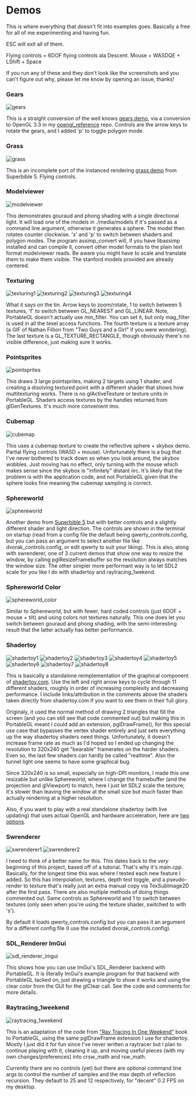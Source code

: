 Demos
=====

This is where everything that doesn't fit into examples goes.  Basically
a free for all of me experimenting and having fun.

ESC will exit all of them.

Flying controls = 6DOF flying controls ala Descent. Mouse + WASDQE + LShift + Space

If you run any of these and they don't look like the screenshots and you can't
figure out why, please let me know by opening an issue, thanks!

### Gears

![gears](https://raw.githubusercontent.com/rswinkle/PortableGL/master/media/screenshots/gears.png)

This is a straight conversion of the well knows [gears demo](https://cgit.freedesktop.org/mesa/demos/tree/src/egl/opengles2/es2gears.c),
via a conversion to OpenGL 3.3 in my [opengl_reference](https://github.com/rswinkle/opengl_reference/blob/master/src/gears.c)
repo.  Controls are the arrow keys to rotate the gears, and I added 'p' to toggle polygon mode.

### Grass

![grass](https://raw.githubusercontent.com/rswinkle/PortableGL/master/media/screenshots/grass.png)

This is an incomplete port of the instanced rendering
[grass demo](https://github.com/rswinkle/oglsuperbible5/blob/1a92eb6b4eeb665582acd69bc41ba793ff974bd1/Src/Chapter12/Grass/Grass.cpp)
from Superbible 5.  Flying controls.

### Modelviewer

![modelviewer](https://raw.githubusercontent.com/rswinkle/PortableGL/master/media/screenshots/modelviewer.png)

This demonstrates gouraud and phong shading with a single directional light.  It will load one of the models in ./media/models if it's passed
as a command line argument, otherwise it generates a sphere.  The model then rotates counter clockwise.  's' and 'p' to switch between shaders
and polygon modes.  The program assimp_convert will, if you have libassimp installed and can compile it, convert other model formats to the plain
text format modelviewer reads.  Be aware you might have to scale and translate them to make them visible.  The stanford models provided are
already centered.

### Texturing

![texturing1](https://raw.githubusercontent.com/rswinkle/PortableGL/master/media/screenshots/texturing1.png)
![texturing2](https://raw.githubusercontent.com/rswinkle/PortableGL/master/media/screenshots/texturing2.png)
![texturing3](https://raw.githubusercontent.com/rswinkle/PortableGL/master/media/screenshots/texturing3.png)
![texturing4](https://raw.githubusercontent.com/rswinkle/PortableGL/master/media/screenshots/texturing4.png)

What it says on the tin.  Arrow keys to zoom/rotate, 1 to switch between 5 textures, 'f' to switch between GL_NEAREST and GL_LINEAR. Note,
PortableGL doesn't actually use min_filter.  You can set it, but only mag_filter is used in all the texel access functions.
The fourth texture is a texture array (a GIF of Nathan Fillion from "Two Guys and a Girl" if you were wondering).
The last texture is a GL_TEXTURE_RECTANGLE, though obviously there's no visible difference, just making sure
it works.

### Pointsprites

![pointsprites](https://raw.githubusercontent.com/rswinkle/PortableGL/master/media/screenshots/pointsprites.png)

This draws 3 large pointsprites, making 2 targets using 1 shader, and creating a disolving textured point with a different shader that shows
how multitexturing works.  There is no glActiveTexture or texture units in PortableGL.  Shaders access textures by the handles
returned from glGenTextures.  It's much more convenient imo.

### Cubemap

![cubemap](https://raw.githubusercontent.com/rswinkle/PortableGL/master/media/screenshots/cubemap.png)

This uses a cubemap texture to create the reflective sphere + skybox demo.  Partial flying controls (WASD + mouse).
Unfortunately there is a bug that I've never bothered to track down so when you look around, the skybox wobbles.  Just moving has no effect,
only turning with the mouse which makes sense since the skybox is "infinitely" distant iirc.  It's likely that the problem is with the application code, and not
PortableGL given that the sphere looks fine meaning the cubemap sampling is correct.

### Sphereworld

![sphereworld](https://raw.githubusercontent.com/rswinkle/PortableGL/master/media/screenshots/sphereworld.png)

Another demo from [Superbible 5](https://github.com/rswinkle/oglsuperbible5/blob/1a92eb6b4eeb665582acd69bc41ba793ff974bd1/Src/Chapter05/Sphereworld/Sphereworld.cpp)
but with better controls and a slightly different shader and light direction.  The controls are shown in the terminal on startup (read from a config file
the default being qwerty_controls.config, but you can pass an argument to select another file like dvorak_controls.config, or edit qwerty to suit your liking).
This is also, along with swrenderer, one of 3 current demos that show one way to resize the window, by calling pglResizeFramebuffer so the resolution always
matches the window size.  The other simpler more performant way is to let SDL2 scale for
you like I do with shadertoy and raytracing_1wekend.

### Sphereworld Color

![sphereworld_color](https://raw.githubusercontent.com/rswinkle/PortableGL/master/media/screenshots/sphereworld_color.png)

Similar to Sphereworld, but with fewer, hard coded controls (just 6DOF + mouse + tilt) and using colors not textures naturally.  This one does let you switch
between gouraud and phong shading, with the semi-interesting result that the latter actually has better performance.

### Shadertoy

![shadertoy1](https://raw.githubusercontent.com/rswinkle/PortableGL/master/media/screenshots/shadertoy1.png)
![shadertoy2](https://raw.githubusercontent.com/rswinkle/PortableGL/master/media/screenshots/shadertoy2.png)
![shadertoy3](https://raw.githubusercontent.com/rswinkle/PortableGL/master/media/screenshots/shadertoy3.png)
![shadertoy4](https://raw.githubusercontent.com/rswinkle/PortableGL/master/media/screenshots/shadertoy4.png)
![shadertoy5](https://raw.githubusercontent.com/rswinkle/PortableGL/master/media/screenshots/shadertoy5.png)
![shadertoy6](https://raw.githubusercontent.com/rswinkle/PortableGL/master/media/screenshots/shadertoy6.png)
![shadertoy7](https://raw.githubusercontent.com/rswinkle/PortableGL/master/media/screenshots/shadertoy7.png)
![shadertoy8](https://raw.githubusercontent.com/rswinkle/PortableGL/master/media/screenshots/shadertoy8.png)

This is basically a standalone reimplementation of the graphical component of [shadertoy.com](https://www.shadertoy.com/).
Use the left and right arrow keys to cycle through 11 different shaders, roughly in order of increasing complexity and
decreasing performance.  I include links/attribution in the comments above the shaders taken directly from shadertoy.com
if you want to see them in their full glory.

Originaly, it used the normal method of drawing 2 triangles that fill the screen (and you can still see that code commented out)
but making this in PortableGL meant I could add an extension, pglDrawFrame(), for this special use case that
bypasses the vertex shader entirely and just sets everything up the way shadertoy shaders need things.  Unfortunately, it doesn't
increase frame rate as much as I'd hoped so I ended up changing the resolution to 320x240 get "bearable" framerates on the harder shaders.
Even so, the last few shaders can hardly be called "realtime".  Also the tunnel light one seems to have some graphical bug.

Since 320x240 is so small, especially on high-DPI monitors, I made this one resizable but unlike Sphereworld, where
I change the framebuffer (and the projection and glViewport) to match, here I just let SDL2 scale the texture; it's slower
than leaving the window at the small size but *much* faster than actually rendering at a higher resolution.

Also, if you want to play with a real standalone shadertoy (with live updating) that uses actual OpenGL and hardware acceleration, here are
[two](https://github.com/rswinkle/shadertoy) [options](https://github.com/githole/Live-Coder).

### Swrenderer

![swrenderer1](https://raw.githubusercontent.com/rswinkle/PortableGL/master/media/screenshots/swrenderer1.png)
![swrenderer2](https://raw.githubusercontent.com/rswinkle/PortableGL/master/media/screenshots/swrenderer2.png)

I need to think of a better name for this.  This dates back to the *very* beginning of this project, based off of a tutorial.  That's why it's main.cpp.
Basically, for the longest time this was where I tested each new feature I added.  So this has interpolation, textures, depth test toggle, and a pseudo-
render to texture that's really just an extra manual copy via TexSubImage2D after the first pass.  There are also multiple methods of doing things
commented out.  Same controls as Sphereworld and 1 to switch between textures (only seen when you're using the texture shader, switched to with 's').

By default it loads qwerty_controls.config but you can pass it an argument for a different config file (I use the included dvorak_controls.config).


### SDL_Renderer ImGui

![sdl_renderer_imgui](https://raw.githubusercontent.com/rswinkle/PortableGL/master/media/screenshots/sdl_renderer_imgui.png)

This shows how you can use ImGui's SDL_Renderer backend with PortableGL.  It is literally ImGui's example program for that backend with
PortableGL tacked on, just drawing a triangle to show it works and using the clear color from the GUI for the glClear call.  See
the code and comments for more details.


### Raytracing_1weekend

![raytracing_1weekend](https://raw.githubusercontent.com/rswinkle/PortableGL/master/media/screenshots/raytracing_1weekend.png)

This is an adaptation of the code from ["Ray Tracing In One Weekend"](https://raytracing.github.io/) book to PortableGL, using the same pglDrawFrame extension
I use for shadertoy.  Mostly I just did it for fun since I've never written
a raytracer but I plan to continue playing with it, cleaning it up, and
moving useful pieces (with my own changes/preferences) into crsw_math and rsw_math.

Currently there are no controls (yet) but there are optional command line args to control
the number of samples and the max depth of reflection recursion.  They default to 25
and 12 respectively, for "decent" 0.2 FPS on my desktop.

